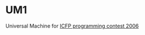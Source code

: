 # UM1

Universal Machine for [ICFP programming contest 2006](http://fileformats.archiveteam.org/wiki/Universal_Machine_(ICFP_programming_contest_2006))
